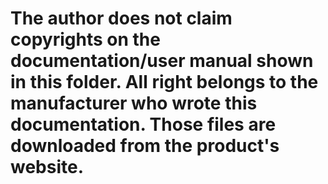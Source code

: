 # The author does not claim copyrights on the documentation/user manual shown in this folder. All right belongs to the manufacturer who wrote this documentation. Those files are downloaded from the product's website.
